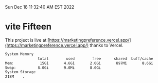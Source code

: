Sun Dec 18 11:32:40 AM EST 2022

# vite Fifteen


This project is live at [https://marketingpreference.vercel.app/](https://marketingpreference.vercel.app/) thanks to Vercel.

```bash
System Memory
               total        used        free      shared  buff/cache   available
Mem:            15Gi       4.6Gi       2.0Gi       897Mi       8.6Gi       9.4Gi
Swap:          8.0Gi       9.0Mi       8.0Gi
System Storage
218M	.
```
```bash
